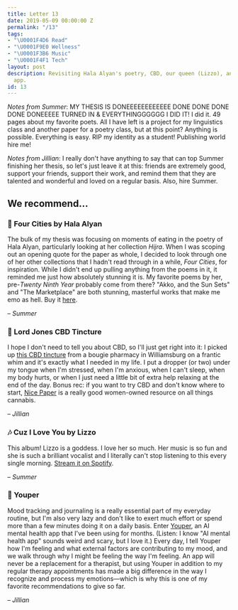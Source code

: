 ```yaml
---
title: Letter 13
date: 2019-05-09 00:00:00 Z
permalink: "/13"
tags:
- "\U0001F4D6 Read"
- "\U0001F9E0 Wellness"
- "\U0001F3B6 Music"
- "\U0001F4F1 Tech"
layout: post
description: Revisiting Hala Alyan's poetry, CBD, our queen (Lizzo), and a mood-tracking
  app.
id: 13
---
```


_Notes from Summer_: MY THESIS IS DONEEEEEEEEEEEE DONE DONE DONE DONE DONEEEEE TURNED IN & EVERYTHINGGGGGG I DID IT! I did it. 49 pages about my favorite poets. All I have left is a project for my linguistics class and another paper for a poetry class, but at this point? Anything is possible. Everything is easy. RIP my identity as a student! Publishing world hire me!

_Notes from Jillian_: I really don't have anything to say that can top Summer finishing her thesis, so let's just leave it at this: friends are extremely good, support your friends, support their work, and remind them that they are talented and wonderful and loved on a regular basis. Also, hire Summer.

## We recommend…

### 📖 Four Cities by Hala Alyan

The bulk of my thesis was focusing on moments of eating in the poetry of Hala Alyan, particularly looking at her collection _Hijra_. When I was scoping out an opening quote for the paper as whole, I decided to look through one of her other collections that I hadn't read through in a while, _Four Cities_, for inspiration. While I didn't end up pulling anything from the poems in it, it reminded me just how absolutely stunning it is. My favorite poems by her, pre-_Twenty Ninth Year_ probably come from there? "Akko, and the Sun Sets" and "The Marketplace" are both stunning, masterful works that make me emo as hell. Buy it [here](https://www.blacklawrence.com/four-cities/).

– _Summer_

### 🧠 Lord Jones CBD Tincture

I hope I don't need to tell you about CBD, so I'll just get right into it: I picked up [this CBD tincture](https://shop.lordjones.com/collections/cbd-tinctures/products/lord-jones-high-cbd-pain-wellness-formula-tincture?variant=8119195402351) from a bougie pharmacy in Williamsburg on a frantic whim and it's exactly what I needed in my life. I put a dropper (or two) under my tongue when I'm stressed, when I'm anxious, when I can't sleep, when my body hurts, or when I just need a little bit of extra help relaxing at the end of the day. Bonus rec: if you want to try CBD and don't know where to start, [Nice Paper](https://benicepaper.com/) is a really good women-owned resource on all things cannabis.

– _Jillian_

### 🎶 Cuz I Love You by Lizzo

This album! Lizzo is a goddess. I love her so much. Her music is so fun and she is such a brilliant vocalist and I literally can't stop listening to this every single morning. [Stream it on Spotify](https://open.spotify.com/album/6dFFcYQ8VhifgdKgYY5LYL).

– _Summer_

### 📱 Youper

Mood tracking and journaling is a really essential part of my everyday routine, but I'm also very lazy and don't like to exert much effort or spend more than a few minutes doing it on a daily basis. Enter [Youper](https://www.youper.ai/), an AI mental health app that I've been using for months. (Listen: I know "AI mental health app" sounds weird and scary, but I love it.) Every day, I tell Youper how I'm feeling and what external factors are contributing to my mood, and we walk through why I might be feeling the way I'm feeling. An app will never be a replacement for a therapist, but using Youper in addition to my regular therapy appointments has made a big difference in the way I recognize and process my emotions—which is why this is one of my favorite recommendations to give so far.

– _Jillian_
